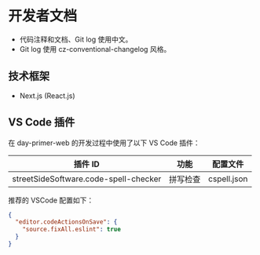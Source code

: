 # 开发者文档

- 代码注释和文档、Git log 使用中文。
- Git log 使用 cz-conventional-changelog 风格。

## 技术框架

- Next.js (React.js)

## VS Code 插件

在 day-primer-web 的开发过程中使用了以下 VS Code 插件：

| 插件 ID | 功能 | 配置文件 |
| --- | --- | --- |
| streetSideSoftware.code-spell-checker | 拼写检查 | cspell.json |

推荐的 VSCode 配置如下：

``` json
{
  "editor.codeActionsOnSave": {
    "source.fixAll.eslint": true
  }
}
```
